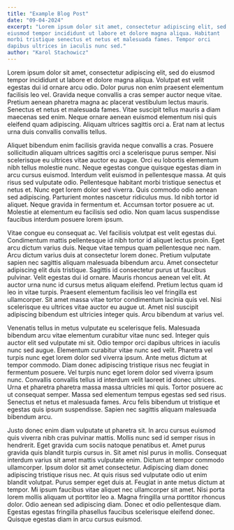 ```yaml
---
title: "Example Blog Post"
date: "09-04-2024"
excerpt: "Lorem ipsum dolor sit amet, consectetur adipiscing elit, sed do
eiusmod tempor incididunt ut labore et dolore magna aliqua. Habitant
morbi tristique senectus et netus et malesuada fames. Tempor orci
dapibus ultrices in iaculis nunc sed."
author: "Karol Stachowicz"  
---
```


Lorem ipsum dolor sit amet, consectetur adipiscing elit, sed do eiusmod tempor incididunt ut labore et dolore magna aliqua. Volutpat est velit egestas dui id ornare arcu odio. Dolor purus non enim praesent elementum facilisis leo vel. Gravida neque convallis a cras semper auctor neque vitae. Pretium aenean pharetra magna ac placerat vestibulum lectus mauris. Senectus et netus et malesuada fames. Vitae suscipit tellus mauris a diam maecenas sed enim. Neque ornare aenean euismod elementum nisi quis eleifend quam adipiscing. Aliquam ultrices sagittis orci a. Erat nam at lectus urna duis convallis convallis tellus.

Aliquet bibendum enim facilisis gravida neque convallis a cras. Posuere sollicitudin aliquam ultrices sagittis orci a scelerisque purus semper. Nisi scelerisque eu ultrices vitae auctor eu augue. Orci eu lobortis elementum nibh tellus molestie nunc. Neque egestas congue quisque egestas diam in arcu cursus euismod. Interdum velit euismod in pellentesque massa. At quis risus sed vulputate odio. Pellentesque habitant morbi tristique senectus et netus et. Nunc eget lorem dolor sed viverra. Quis commodo odio aenean sed adipiscing. Parturient montes nascetur ridiculus mus. Id nibh tortor id aliquet. Neque gravida in fermentum et. Accumsan tortor posuere ac ut. Molestie at elementum eu facilisis sed odio. Non quam lacus suspendisse faucibus interdum posuere lorem ipsum.

Vitae congue eu consequat ac. Vel facilisis volutpat est velit egestas dui. Condimentum mattis pellentesque id nibh tortor id aliquet lectus proin. Eget arcu dictum varius duis. Neque vitae tempus quam pellentesque nec nam. Arcu dictum varius duis at consectetur lorem donec. Pretium vulputate sapien nec sagittis aliquam malesuada bibendum arcu. Amet consectetur adipiscing elit duis tristique. Sagittis id consectetur purus ut faucibus pulvinar. Velit egestas dui id ornare. Mauris rhoncus aenean vel elit. At auctor urna nunc id cursus metus aliquam eleifend. Pretium lectus quam id leo in vitae turpis. Praesent elementum facilisis leo vel fringilla est ullamcorper. Sit amet massa vitae tortor condimentum lacinia quis vel. Nisi scelerisque eu ultrices vitae auctor eu augue ut. Amet nisl suscipit adipiscing bibendum est ultricies integer quis. Arcu bibendum at varius vel.

Venenatis tellus in metus vulputate eu scelerisque felis. Malesuada bibendum arcu vitae elementum curabitur vitae nunc sed. Integer quis auctor elit sed vulputate mi sit. Odio tempor orci dapibus ultrices in iaculis nunc sed augue. Elementum curabitur vitae nunc sed velit. Pharetra vel turpis nunc eget lorem dolor sed viverra ipsum. Ante metus dictum at tempor commodo. Diam donec adipiscing tristique risus nec feugiat in fermentum posuere. Vel turpis nunc eget lorem dolor sed viverra ipsum nunc. Convallis convallis tellus id interdum velit laoreet id donec ultrices. Urna et pharetra pharetra massa massa ultricies mi quis. Tortor posuere ac ut consequat semper. Massa sed elementum tempus egestas sed sed risus. Senectus et netus et malesuada fames. Arcu felis bibendum ut tristique et egestas quis ipsum suspendisse. Sapien nec sagittis aliquam malesuada bibendum arcu.

Justo donec enim diam vulputate ut pharetra sit. In arcu cursus euismod quis viverra nibh cras pulvinar mattis. Mollis nunc sed id semper risus in hendrerit. Eget gravida cum sociis natoque penatibus et. Amet purus gravida quis blandit turpis cursus in. Sit amet nisl purus in mollis. Consequat interdum varius sit amet mattis vulputate enim. Dictum at tempor commodo ullamcorper. Ipsum dolor sit amet consectetur. Adipiscing diam donec adipiscing tristique risus nec. At quis risus sed vulputate odio ut enim blandit volutpat. Purus semper eget duis at. Feugiat in ante metus dictum at tempor. Mi ipsum faucibus vitae aliquet nec ullamcorper sit amet. Nisi porta lorem mollis aliquam ut porttitor leo a. Magna fringilla urna porttitor rhoncus dolor. Odio aenean sed adipiscing diam. Donec et odio pellentesque diam. Egestas egestas fringilla phasellus faucibus scelerisque eleifend donec. Quisque egestas diam in arcu cursus euismod.

